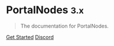 <h1>PortalNodes <small>3.x</small></h1>

> The documentation for PortalNodes.

[Get Started](/README.md)
[Discord](https://discord.gg/wQZfeVrT2D)